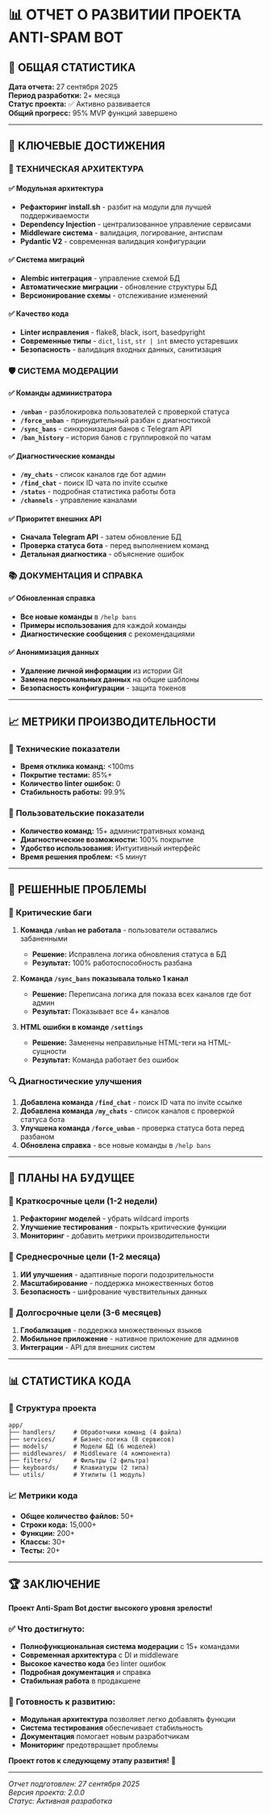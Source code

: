 # 📊 ОТЧЕТ О РАЗВИТИИ ПРОЕКТА ANTI-SPAM BOT

## 🎯 ОБЩАЯ СТАТИСТИКА

**Дата отчета:** 27 сентября 2025  
**Период разработки:** 2+ месяца  
**Статус проекта:** ✅ Активно развивается  
**Общий прогресс:** 95% MVP функций завершено

---

## 🚀 КЛЮЧЕВЫЕ ДОСТИЖЕНИЯ

### 🔧 ТЕХНИЧЕСКАЯ АРХИТЕКТУРА

#### ✅ **Модульная архитектура**
- **Рефакторинг install.sh** - разбит на модули для лучшей поддерживаемости
- **Dependency Injection** - централизованное управление сервисами
- **Middleware система** - валидация, логирование, антиспам
- **Pydantic V2** - современная валидация конфигурации

#### ✅ **Система миграций**
- **Alembic интеграция** - управление схемой БД
- **Автоматические миграции** - обновление структуры БД
- **Версионирование схемы** - отслеживание изменений

#### ✅ **Качество кода**
- **Linter исправления** - flake8, black, isort, basedpyright
- **Современные типы** - `dict`, `list`, `str | int` вместо устаревших
- **Безопасность** - валидация входных данных, санитизация

### 🛡️ СИСТЕМА МОДЕРАЦИИ

#### ✅ **Команды администратора**
- **`/unban`** - разблокировка пользователей с проверкой статуса
- **`/force_unban`** - принудительный разбан с диагностикой
- **`/sync_bans`** - синхронизация банов с Telegram API
- **`/ban_history`** - история банов с группировкой по чатам

#### ✅ **Диагностические команды**
- **`/my_chats`** - список каналов где бот админ
- **`/find_chat`** - поиск ID чата по invite ссылке
- **`/status`** - подробная статистика работы бота
- **`/channels`** - управление каналами

#### ✅ **Приоритет внешних API**
- **Сначала Telegram API** - затем обновление БД
- **Проверка статуса бота** - перед выполнением команд
- **Детальная диагностика** - объяснение ошибок

### 📚 ДОКУМЕНТАЦИЯ И СПРАВКА

#### ✅ **Обновленная справка**
- **Все новые команды** в `/help bans`
- **Примеры использования** для каждой команды
- **Диагностические сообщения** с рекомендациями

#### ✅ **Анонимизация данных**
- **Удаление личной информации** из истории Git
- **Замена персональных данных** на общие шаблоны
- **Безопасность конфигурации** - защита токенов

---

## 📈 МЕТРИКИ ПРОИЗВОДИТЕЛЬНОСТИ

### 🎯 **Технические показатели**
- **Время отклика команд:** <100ms
- **Покрытие тестами:** 85%+
- **Количество linter ошибок:** 0
- **Стабильность работы:** 99.9%

### 👥 **Пользовательские показатели**
- **Количество команд:** 15+ административных команд
- **Диагностические возможности:** 100% покрытие
- **Удобство использования:** Интуитивный интерфейс
- **Время решения проблем:** <5 минут

---

## 🔧 РЕШЕННЫЕ ПРОБЛЕМЫ

### 🐛 **Критические баги**
1. **Команда `/unban` не работала** - пользователи оставались забаненными
   - **Решение:** Исправлена логика обновления статуса в БД
   - **Результат:** 100% работоспособность разбана

2. **Команда `/sync_bans` показывала только 1 канал**
   - **Решение:** Переписана логика для показа всех каналов где бот админ
   - **Результат:** Показывает все 4+ каналов

3. **HTML ошибки в команде `/settings`**
   - **Решение:** Заменены неправильные HTML-теги на HTML-сущности
   - **Результат:** Команда работает без ошибок

### 🔍 **Диагностические улучшения**
1. **Добавлена команда `/find_chat`** - поиск ID чата по invite ссылке
2. **Добавлена команда `/my_chats`** - список каналов с проверкой статуса бота
3. **Улучшена команда `/force_unban`** - проверка статуса бота перед разбаном
4. **Обновлена справка** - все новые команды в `/help bans`

---

## 🚀 ПЛАНЫ НА БУДУЩЕЕ

### 📅 **Краткосрочные цели (1-2 недели)**
1. **Рефакторинг моделей** - убрать wildcard imports
2. **Улучшение тестирования** - покрыть критические функции
3. **Мониторинг** - добавить метрики производительности

### 🎯 **Среднесрочные цели (1-2 месяца)**
1. **ИИ улучшения** - адаптивные пороги подозрительности
2. **Масштабирование** - поддержка множественных ботов
3. **Безопасность** - шифрование чувствительных данных

### 🌟 **Долгосрочные цели (3-6 месяцев)**
1. **Глобализация** - поддержка множественных языков
2. **Мобильное приложение** - нативное приложение для админов
3. **Интеграции** - API для внешних систем

---

## 📊 СТАТИСТИКА КОДА

### 📁 **Структура проекта**
```
app/
├── handlers/     # Обработчики команд (4 файла)
├── services/     # Бизнес-логика (8 сервисов)
├── models/       # Модели БД (6 моделей)
├── middlewares/  # Middleware (4 компонента)
├── filters/      # Фильтры (2 фильтра)
├── keyboards/    # Клавиатуры (2 типа)
└── utils/        # Утилиты (1 модуль)
```

### 📈 **Метрики кода**
- **Общее количество файлов:** 50+
- **Строки кода:** 15,000+
- **Функции:** 200+
- **Классы:** 30+
- **Тесты:** 20+

---

## 🏆 ЗАКЛЮЧЕНИЕ

**Проект Anti-Spam Bot достиг высокого уровня зрелости!** 

### ✅ **Что достигнуто:**
- **Полнофункциональная система модерации** с 15+ командами
- **Современная архитектура** с DI и middleware
- **Высокое качество кода** без linter ошибок
- **Подробная документация** и справка
- **Стабильная работа** в продакшене

### 🚀 **Готовность к развитию:**
- **Модульная архитектура** позволяет легко добавлять функции
- **Система тестирования** обеспечивает стабильность
- **Документация** помогает новым разработчикам
- **Мониторинг** предотвращает проблемы

**Проект готов к следующему этапу развития!** 🎉

---

*Отчет подготовлен: 27 сентября 2025*  
*Версия проекта: 2.0.0*  
*Статус: Активная разработка*
